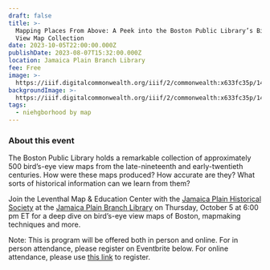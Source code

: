 ```yaml
---
draft: false
title: >-
  Mapping Places From Above: A Peek into the Boston Public Library’s Bird’s-Eye
  View Map Collection 
date: 2023-10-05T22:00:00.000Z
publishDate: 2023-08-07T15:32:00.000Z
location: Jamaica Plain Branch Library
fee: Free
image: >-
  https://iiif.digitalcommonwealth.org/iiif/2/commonwealth:x633fc35p/1459,2010,5390,2450/2000,/0/default.jpg
backgroundImage: >-
  https://iiif.digitalcommonwealth.org/iiif/2/commonwealth:x633fc35p/1459,2010,5390,2450/2000,/0/default.jpg
tags:
  - niehgborhood by map
---
```


### About this event

The Boston Public Library holds a remarkable collection of approximately 500 bird’s-eye view maps from the late-nineteenth and early-twentieth centuries. How were these maps produced? How accurate are they? What sorts of historical information can we learn from them?

Join the Leventhal Map & Education Center with the [Jamaica Plain Historical Society](https://www.jphs.org/) at the [Jamaica Plain Branch Library](https://www.bpl.org/locations/jamaica-plain/) on Thursday, October 5 at 6:00 pm ET for a deep dive on bird’s-eye view maps of Boston, mapmaking techniques and more.

Note: This is program will be offered both in person and online. For in person attendance, please register on Eventbrite below. For online attendance, please use [this link](https://us06web.zoom.us/webinar/register/WN_454pRxlOQUWnmlcIUeFPgw) to register.

<div id="eventbrite-widget-container-694119789977"></div>

<script src="https://www.eventbrite.com/static/widgets/eb_widgets.js"></script>

<script type="text/javascript">
    var exampleCallback = function() {
        console.log('Order complete!');
    };

    window.EBWidgets.createWidget({
        // Required
        widgetType: 'checkout',
        eventId: '694119789977',
        iframeContainerId: 'eventbrite-widget-container-694119789977',

        // Optional
        iframeContainerHeight: 425,  // Widget height in pixels. Defaults to a minimum of 425px if not provided
        onOrderComplete: exampleCallback  // Method called when an order has successfully completed
    });
</script>
